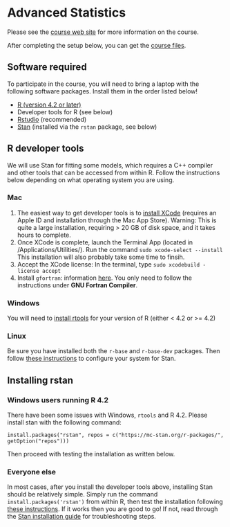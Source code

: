 # Advanced Statistics

Please see the [course web site](https://ltalluto.github.io/vu_advanced_statistics) for more information on the course.

After completing the setup below, you can get the [course files](https://github.com/ltalluto/vu_advstats_students).

## Software required
To participate in the course, you will need to bring a laptop with the following software packages. Install them in the order listed below!

* [R (version 4.2 or later)](https://cran.r-project.org)
* Developer tools for R (see below)
* [Rstudio](https://posit.co/downloads/) (recommended)
* [Stan](https://mc-stan.org) (installed via the `rstan` package, see below)

## R developer tools

We will use Stan for fitting some models, which requires a C++ compiler and other tools that can be accessed from within R. Follow the instructions below depending on what operating system you are using.

### Mac

1. The easiest way to get developer tools is to [install XCode](https://apps.apple.com/us/app/xcode/id497799835?mt=12) (requires an Apple ID and installation through the Mac App Store). Warning: This is quite a large installation, requiring > 20 GB of disk space, and it takes hours to complete.
2. Once XCode is complete, launch the Terminal App (located in /Applications/Utilities/). Run the command `sudo xcode-select --install` <br/>This installation will also probably take some time to finsih.
3. Accept the XCode license: In the terminal, type `sudo xcodebuild -license accept`
4. Install `gfortran`: information [here](https://mac.r-project.org/tools/). You only need to follow the instructions under **GNU Fortran Compiler**.


### Windows

You will need to [install rtools](https://cran.r-project.org/bin/windows/Rtools/) for your version of R (either < 4.2 or >= 4.2)

### Linux

Be sure you have installed both the `r-base` and `r-base-dev` packages. Then follow [these instructions](https://github.com/stan-dev/rstan/wiki/Configuring-C-Toolchain-for-Linux) to configure your system for Stan.

## Installing rstan

### Windows users running R 4.2
There have been some issues with Windows, `rtools` and R 4.2. Please install stan with the following command:

`install.packages("rstan", repos = c("https://mc-stan.org/r-packages/", getOption("repos")))`

Then proceed with testing the installation as written below.

### Everyone else
In most cases, after you install the developer tools above, installing Stan should be relatively simple. Simply run the command `install.packages('rstan')` from within R, then test the installation following [these instructions](https://github.com/stan-dev/rstan/wiki/RStan-Getting-Started#verifying-installation). If it works then you are good to go! If not, read through the [Stan installation guide](https://github.com/stan-dev/rstan/wiki/RStan-Getting-Started) for troubleshooting steps.

